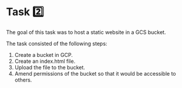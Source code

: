 # Task 2️⃣

The goal of this task was to host a static website in a GCS bucket.

The task consisted of the following steps:
1. Create a bucket in GCP.
2. Create an index.html file.
3. Upload the file to the bucket.
4. Amend permissions of the bucket so that it would be accessible to others.


